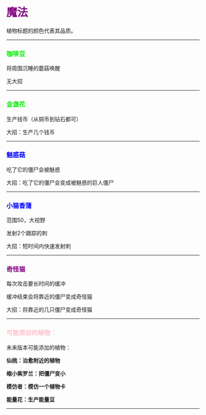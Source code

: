 # <font color="purple">魔法</font>

植物标题的颜色代表其品质。



---

### <font color="gree">咖啡豆</font>

将周围沉睡的蘑菇唤醒

无大招

---

### <font color="gree">金盏花</font>

生产钱币（从铜币到钻石都可）

大招：生产几个钱币

---

### <font color="blue">魅惑菇</font>

吃了它的僵尸会被魅惑

大招：吃了它的僵尸会变成被魅惑的巨人僵尸

---

### <font color="blue">小猫香蒲</font>

范围50，大视野

发射2个跟踪的刺

大招：短时间内快速发射刺

---

### <font color="purple">奇怪猫</font>

每次攻击要长时间的缓冲

缓冲结束会将靠近的僵尸变成奇怪猫

大招：将靠近的几只僵尸变成奇怪猫

---

### <font color="pink">可能添加的植物：</font>

未来版本可能添加的植物：

**仙桃：治愈附近的植物**

**缩小紫罗兰：把僵尸变小**

**模仿者：模仿一个植物卡**

**能量花：生产能量豆**

---